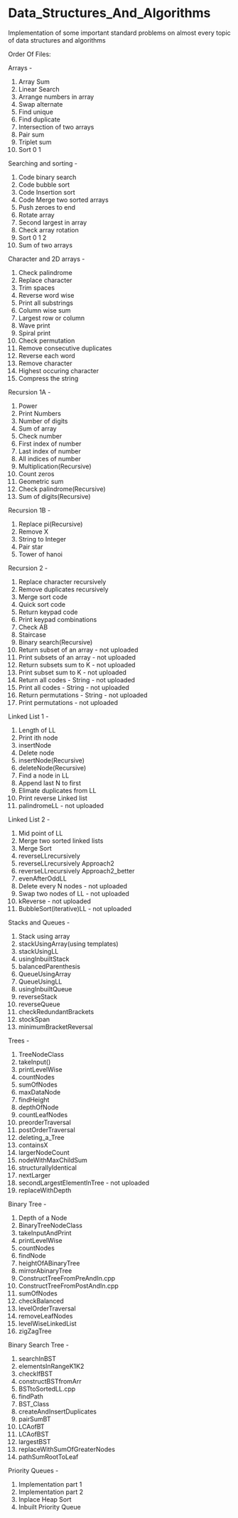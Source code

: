 # Data_Structures_And_Algorithms
Implementation of some important standard problems on almost every topic of data structures and algorithms


Order Of Files:

Arrays -
1. Array Sum
2. Linear Search
3. Arrange numbers in array
4. Swap alternate
5. Find unique
6. Find duplicate
7. Intersection of two arrays
8. Pair sum
9. Triplet sum
10. Sort 0 1


Searching and sorting -
1. Code binary search
2. Code bubble sort
3. Code Insertion sort
4. Code Merge two sorted arrays
5. Push zeroes to end
6. Rotate array
7. Second largest in array
8. Check array rotation
9. Sort 0 1 2
10. Sum of two arrays


Character and 2D arrays -
1. Check palindrome
2. Replace character
3. Trim spaces
4. Reverse word wise
5. Print all substrings
6. Column wise sum
7. Largest row or column
8. Wave print
9. Spiral print
10. Check permutation
11. Remove consecutive duplicates
12. Reverse each word
13. Remove character
14. Highest occuring character
15. Compress the string



Recursion 1A -
1. Power
2. Print Numbers
3. Number of digits
4. Sum of array
5. Check number
6. First index of number
7. Last index of number
8. All indices of number
9. Multiplication(Recursive)
10. Count zeros
11. Geometric sum
12. Check palindrome(Recursive)
13. Sum of digits(Recursive)


Recursion 1B -
1. Replace pi(Recursive)
2. Remove X
3. String to Integer
4. Pair star
5. Tower of hanoi



Recursion 2 -
1. Replace character recursively
2. Remove duplicates recursively
3. Merge sort code
4. Quick sort code
5. Return keypad code
6. Print keypad combinations
7. Check AB
8. Staircase
9. Binary search(Recursive)
10. Return subset of an array - not uploaded
11. Print subsets of an array - not uploaded
12. Return subsets sum to K - not uploaded
13. Print subset sum to K - not uploaded
14. Return all codes - String - not uploaded
15. Print all codes - String - not uploaded
16. Return permutations - String - not uploaded
17. Print permutations - not uploaded



Linked List 1 -
1. Length of LL
2. Print ith node
3. insertNode
4. Delete node
5. insertNode(Recursive)
6. deleteNode(Recursive)
7. Find a node in LL
8. Append last N to first
9. Elimate duplicates from LL
10. Print reverse Linked list
11. palindromeLL - not uploaded


Linked List 2 -
1. Mid point of LL
2. Merge two sorted linked lists
3. Merge Sort
4. reverseLLrecursively
5. reverseLLrecursively Approach2
6. reverseLLrecursively Approach2_better
7. evenAfterOddLL
8. Delete every N nodes - not uploaded
9. Swap two nodes of LL - not uploaded
10. kReverse - not uploaded
11. BubbleSort(iterative)LL - not uploaded




Stacks and Queues -
1. Stack using array
2. stackUsingArray(using templates)
3. stackUsingLL
4. usingInbuiltStack
5. balancedParenthesis
6. QueueUsingArray
7. QueueUsingLL
8. usingInbuiltQueue
9. reverseStack
10. reverseQueue
11. checkRedundantBrackets
12. stockSpan
13. minimumBracketReversal


Trees -
1. TreeNodeClass
2. takeInput()
3. printLevelWise
4. countNodes
5. sumOfNodes
6. maxDataNode
7. findHeight
8. depthOfNode
9. countLeafNodes
10. preorderTraversal
11. postOrderTraversal
12. deleting_a_Tree
13. containsX
14. largerNodeCount
15. nodeWithMaxChildSum
16. structurallyIdentical
17. nextLarger
18. secondLargestElementInTree - not uploaded
19. replaceWithDepth

Binary Tree -
1. Depth of a Node
2. BinaryTreeNodeClass
3. takeInputAndPrint
4. printLevelWise
5. countNodes
6. findNode
7. heightOfABinaryTree
8. mirrorAbinaryTree
9. ConstructTreeFromPreAndIn.cpp
10. ConstructTreeFromPostAndIn.cpp
11. sumOfNodes
12. checkBalanced
13. levelOrderTraversal
14. removeLeafNodes
15. levelWiseLinkedList
16. zigZagTree


Binary Search Tree -
1. searchInBST
2. elementsInRangeK1K2
3. checkIfBST
4. constructBSTfromArr
5. BSTtoSortedLL.cpp
6. findPath
7. BST_Class
8. createAndInsertDuplicates
9. pairSumBT
10. LCAofBT
11. LCAofBST
12. largestBST
13. replaceWithSumOfGreaterNodes
14. pathSumRootToLeaf


Priority Queues -
1. Implementation part 1
2. Implementation part 2
3. Inplace Heap Sort
4. Inbuilt Priority Queue
